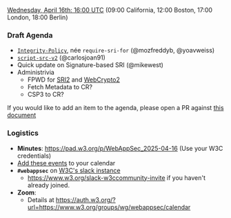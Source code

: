 [Wednesday, April 16th: 16:00 UTC](https://www.timeanddate.com/worldclock/fixedtime.html?iso=20250416T1600) (09:00 California, 12:00 Boston, 17:00 London, 18:00 Berlin)

### Draft Agenda

* [`Integrity-Policy`](https://github.com/w3c/webappsec-subresource-integrity/pull/129#issuecomment-2757716392), née `require-sri-for` (@mozfreddyb, @yoavweiss)
* [`script-src-v2`](https://github.com/explainers-by-googlers/script-src-v2) (@carlosjoan91)
* Quick update on Signature-based SRI (@mikewest)
* Administrivia
  * FPWD for [SRI2](https://github.com/w3c/webappsec/issues/671) and [WebCrypto2](https://github.com/w3c/webappsec/issues/672)
  * Fetch Metadata to CR?
  * CSP3 to CR?

If you would like to add an item to the agenda, please open a PR against [this document](https://github.com/w3c/webappsec/new/main/meetings/2025/2025-04-16-agenda.md)

### Logistics

*   **Minutes**: <https://pad.w3.org/p/WebAppSec_2025-04-16> (Use your W3C credentials)
*   [Add these events](https://www.w3.org/groups/wg/webappsec/calendar#export) to your calendar
*   **`#webappsec`** on [W3C's slack instance](https://w3ccommunity.slack.com/)
    * <https://www.w3.org/slack-w3ccommunity-invite> if you haven't already joined.
*   **Zoom**:
    * Details at <https://auth.w3.org/?url=https://www.w3.org/groups/wg/webappsec/calendar>
